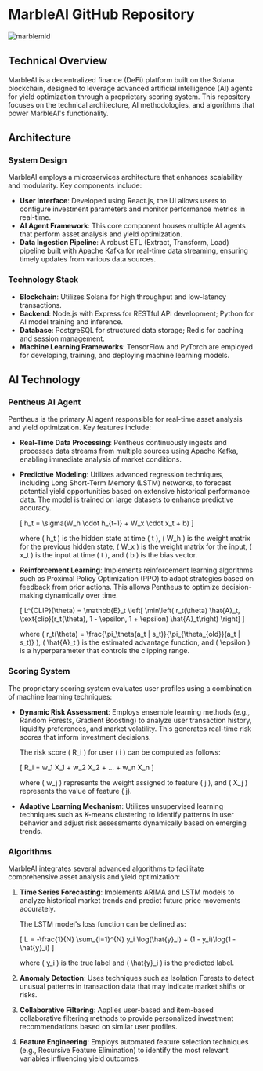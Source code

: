 # MarbleAI GitHub Repository

![marblemid](https://github.com/user-attachments/assets/11ff587b-a6e3-4f9e-9646-5f61ebd0b0f0)

## Technical Overview

MarbleAI is a decentralized finance (DeFi) platform built on the Solana blockchain, designed to leverage advanced artificial intelligence (AI) agents for yield optimization through a proprietary scoring system. This repository focuses on the technical architecture, AI methodologies, and algorithms that power MarbleAI's functionality.

## Architecture

### System Design
MarbleAI employs a microservices architecture that enhances scalability and modularity. Key components include:

- **User Interface**: Developed using React.js, the UI allows users to configure investment parameters and monitor performance metrics in real-time.
- **AI Agent Framework**: This core component houses multiple AI agents that perform asset analysis and yield optimization.
- **Data Ingestion Pipeline**: A robust ETL (Extract, Transform, Load) pipeline built with Apache Kafka for real-time data streaming, ensuring timely updates from various data sources.

### Technology Stack
- **Blockchain**: Utilizes Solana for high throughput and low-latency transactions.
- **Backend**: Node.js with Express for RESTful API development; Python for AI model training and inference.
- **Database**: PostgreSQL for structured data storage; Redis for caching and session management.
- **Machine Learning Frameworks**: TensorFlow and PyTorch are employed for developing, training, and deploying machine learning models.

## AI Technology

### Pentheus AI Agent
Pentheus is the primary AI agent responsible for real-time asset analysis and yield optimization. Key features include:

- **Real-Time Data Processing**: Pentheus continuously ingests and processes data streams from multiple sources using Apache Kafka, enabling immediate analysis of market conditions.

- **Predictive Modeling**: Utilizes advanced regression techniques, including Long Short-Term Memory (LSTM) networks, to forecast potential yield opportunities based on extensive historical performance data. The model is trained on large datasets to enhance predictive accuracy.

  \[
  h_t = \sigma(W_h \cdot h_{t-1} + W_x \cdot x_t + b)
  \]

  where \( h_t \) is the hidden state at time \( t \), \( W_h \) is the weight matrix for the previous hidden state, \( W_x \) is the weight matrix for the input, \( x_t \) is the input at time \( t \), and \( b \) is the bias vector.

- **Reinforcement Learning**: Implements reinforcement learning algorithms such as Proximal Policy Optimization (PPO) to adapt strategies based on feedback from prior actions. This allows Pentheus to optimize decision-making dynamically over time.

  \[
  L^{CLIP}(\theta) = \mathbb{E}_t \left[ \min\left( r_t(\theta) \hat{A}_t, \text{clip}(r_t(\theta), 1 - \epsilon, 1 + \epsilon) \hat{A}_t\right) \right]
  \]

  where \( r_t(\theta) = \frac{\pi_\theta(a_t | s_t)}{\pi_{\theta_{old}}(a_t | s_t)} \), \( \hat{A}_t \) is the estimated advantage function, and \( \epsilon \) is a hyperparameter that controls the clipping range.

### Scoring System
The proprietary scoring system evaluates user profiles using a combination of machine learning techniques:

- **Dynamic Risk Assessment**: Employs ensemble learning methods (e.g., Random Forests, Gradient Boosting) to analyze user transaction history, liquidity preferences, and market volatility. This generates real-time risk scores that inform investment decisions.

  The risk score \( R_i \) for user \( i \) can be computed as follows:

  \[
  R_i = w_1 X_1 + w_2 X_2 + ... + w_n X_n
  \]

  where \( w_j \) represents the weight assigned to feature \( j \), and \( X_j \) represents the value of feature \( j\).

- **Adaptive Learning Mechanism**: Utilizes unsupervised learning techniques such as K-means clustering to identify patterns in user behavior and adjust risk assessments dynamically based on emerging trends.

### Algorithms
MarbleAI integrates several advanced algorithms to facilitate comprehensive asset analysis and yield optimization:

1. **Time Series Forecasting**: Implements ARIMA and LSTM models to analyze historical market trends and predict future price movements accurately.

   The LSTM model's loss function can be defined as:

   \[
   L = -\frac{1}{N} \sum_{i=1}^{N} y_i \log(\hat{y}_i) + (1 - y_i)\log(1 - \hat{y}_i)
   \]

   where \( y_i \) is the true label and \( \hat{y}_i \) is the predicted label.

2. **Anomaly Detection**: Uses techniques such as Isolation Forests to detect unusual patterns in transaction data that may indicate market shifts or risks.

3. **Collaborative Filtering**: Applies user-based and item-based collaborative filtering methods to provide personalized investment recommendations based on similar user profiles.

4. **Feature Engineering**: Employs automated feature selection techniques (e.g., Recursive Feature Elimination) to identify the most relevant variables influencing yield outcomes.

